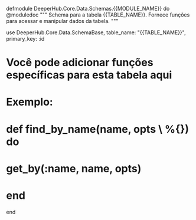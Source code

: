 defmodule DeeperHub.Core.Data.Schemas.{{MODULE_NAME}} do
  @moduledoc """
  Schema para a tabela {{TABLE_NAME}}.
  Fornece funções para acessar e manipular dados da tabela.
  """

  use DeeperHub.Core.Data.SchemaBase,
    table_name: "{{TABLE_NAME}}",
    primary_key: :id

  # Você pode adicionar funções específicas para esta tabela aqui
  # Exemplo:
  #
  # def find_by_name(name, opts \\ %{}) do
  #   get_by(:name, name, opts)
  # end
end
